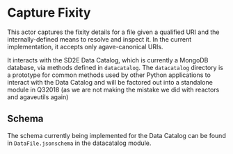 Capture Fixity
==============

This actor captures the fixity details for a file given a qualified URI and the
internally-defined means to resolve and inspect it. In the current implementation,
it accepts only agave-canonical URIs.

It interacts with the SD2E Data Catalog, which is currently a MongoDB database,
via methods defined in `datacatalog`. The `datacatalog` directory is a prototype
for common methods used by other Python applications to interact with the
Data Catalog and will be factored out into a standalone module in Q32018 (as
we are not making the mistake we did with reactors and agaveutils again)

Schema
------

The schema currently being implemented for the Data Catalog can be found in
`DataFile.jsonschema` in the datacatalog module.
